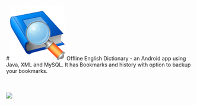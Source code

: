 #<img src = "https://raw.githubusercontent.com/RatulGhosh/Offline_English_Dictionary/master/app/src/main/res/drawable/dictionary.png"/>
Offline English Dictionary - an Android app using Java, XML and MySQL.  It has Bookmarks and history with option to backup your bookmarks.

# <img src="https://img.shields.io/badge/license-MIT-blue.svg?style=flat" width="80" />
